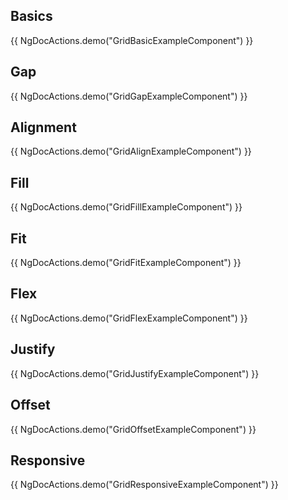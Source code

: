 ## Basics

{{ NgDocActions.demo("GridBasicExampleComponent") }}

## Gap

{{ NgDocActions.demo("GridGapExampleComponent") }}

## Alignment

{{ NgDocActions.demo("GridAlignExampleComponent") }}

## Fill

{{ NgDocActions.demo("GridFillExampleComponent") }}

## Fit

{{ NgDocActions.demo("GridFitExampleComponent") }}

## Flex

{{ NgDocActions.demo("GridFlexExampleComponent") }}

## Justify

{{ NgDocActions.demo("GridJustifyExampleComponent") }}

## Offset

{{ NgDocActions.demo("GridOffsetExampleComponent") }}

## Responsive

{{ NgDocActions.demo("GridResponsiveExampleComponent") }}
